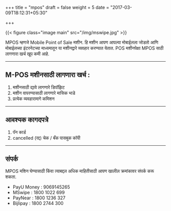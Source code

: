 +++
title = "mpos"
draft = false
weight = 5
date = "2017-03-09T18:12:31+05:30"

+++

{{< figure class="image main" src="/img/mswipe.jpg" >}}

MPOS म्हणजे Mobile Point of Sale मशीन. हि मशीन आपण आपल्या मोबाईलला जोडतो आणि मोबाईलच्या इंटरनेटच्या माध्यमातून या मशीनद्वारे व्यवहार करण्यात येतात. POS मशीनपेक्षा MPOS साठी लागणारा खर्च खूप कमी आहे.

---

## M-POS मशीनसाठी लागणारा खर्च : 

1. मशीनसाठी द्यावे लागणारे डिपॉझिट 
2. मशीन वापरण्यासाठी लागणारे मासिक भाडे 
3. प्रत्येक व्यवहारामागे कमिशन 

---
## आवश्यक  कागदपत्रे

1. पॅन कार्ड 
2. cancelled (रद्द) चेक / बँक पासबुक कॉपी 

---

## संपर्क

MPOS मशिन घेण्यासाठी किंवा त्याबद्दल अधिक माहितीसाठी आपण खालील क्रमांकावर संपर्क करू शकता. 

- PayU Money : 9069145265
- MSwipe : 1800 1022 699
- PayNear : 1800 1236 327
- Bijlipay : 1800 2744 300